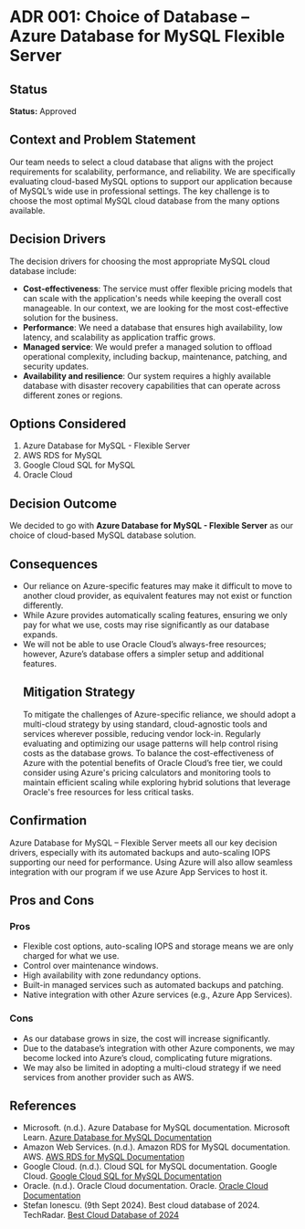 # ADR 001: Choice of Database – Azure Database for MySQL Flexible Server

## Status
**Status:** Approved

## Context and Problem Statement
Our team needs to select a cloud database that aligns with the project requirements for scalability, performance, and reliability. We are specifically evaluating cloud-based MySQL options to support our application because of MySQL’s wide use in professional settings. The key challenge is to choose the most optimal MySQL cloud database from the many options available.

## Decision Drivers
The decision drivers for choosing the most appropriate MySQL cloud database include:
- **Cost-effectiveness**: The service must offer flexible pricing models that can scale with the application's needs while keeping the overall cost manageable. In our context, we are looking for the most cost-effective solution for the business.
- **Performance**: We need a database that ensures high availability, low latency, and scalability as application traffic grows.
- **Managed service**: We would prefer a managed solution to offload operational complexity, including backup, maintenance, patching, and security updates.
- **Availability and resilience**: Our system requires a highly available database with disaster recovery capabilities that can operate across different zones or regions.

## Options Considered
1. Azure Database for MySQL - Flexible Server
2. AWS RDS for MySQL
3. Google Cloud SQL for MySQL
4. Oracle Cloud

## Decision Outcome
We decided to go with **Azure Database for MySQL - Flexible Server** as our choice of cloud-based MySQL database solution.

## Consequences
- Our reliance on Azure-specific features may make it difficult to move to another cloud provider, as equivalent features may not exist or function differently.
- While Azure provides automatically scaling features, ensuring we only pay for what we use, costs may rise significantly as our database expands.
- We will not be able to use Oracle Cloud’s always-free resources; however, Azure’s database offers a simpler setup and additional features.
  ## Mitigation Strategy
  To mitigate the challenges of Azure-specific reliance, we should adopt a multi-cloud strategy by using standard, cloud-agnostic tools and services wherever possible, reducing vendor lock-in. Regularly         evaluating and optimizing our usage patterns will help control rising costs as the database grows. To balance the cost-effectiveness of Azure with the potential benefits of Oracle Cloud’s free tier, we         could consider using Azure's pricing calculators and monitoring tools to maintain efficient scaling while exploring hybrid solutions that leverage Oracle's free resources for less critical tasks.

## Confirmation
Azure Database for MySQL – Flexible Server meets all our key decision drivers, especially with its automated backups and auto-scaling IOPS supporting our need for performance. Using Azure will also allow seamless integration with our program if we use Azure App Services to host it.

## Pros and Cons

### Pros
- Flexible cost options, auto-scaling IOPS and storage means we are only charged for what we use.
- Control over maintenance windows.
- High availability with zone redundancy options.
- Built-in managed services such as automated backups and patching.
- Native integration with other Azure services (e.g., Azure App Services).

### Cons
- As our database grows in size, the cost will increase significantly.
- Due to the database’s integration with other Azure components, we may become locked into Azure’s cloud, complicating future migrations.
- We may also be limited in adopting a multi-cloud strategy if we need services from another provider such as AWS.

## References
- Microsoft. (n.d.). Azure Database for MySQL documentation. Microsoft Learn. [Azure Database for MySQL Documentation](https://learn.microsoft.com/en-us/azure/mysql/)
- Amazon Web Services. (n.d.). Amazon RDS for MySQL documentation. AWS. [AWS RDS for MySQL Documentation](https://aws.amazon.com/rds/mysql/)
- Google Cloud. (n.d.). Cloud SQL for MySQL documentation. Google Cloud. [Google Cloud SQL for MySQL Documentation](https://cloud.google.com/sql/docs/mysql)
- Oracle. (n.d.). Oracle Cloud documentation. Oracle. [Oracle Cloud Documentation](https://www.oracle.com/cloud/database/)
- Stefan Ionescu. (9th Sept 2024). Best cloud database of 2024. TechRadar. [Best Cloud Database of 2024](https://www.techradar.com/best/best-cloud-databases)
